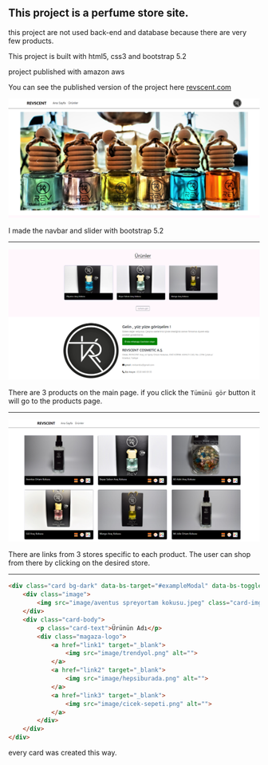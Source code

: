 ## This project is a perfume store site. 
this project are not used back-end and database because there are very few products. 

This project is built with html5, css3 and bootstrap 5.2

project published with amazon aws

You can see the published version of the project here [revscent.com](http://www.revscent.com/)

<img src="image/readme%20resim%201.png" alt="drawing" style="width:800px;"/>

I made the navbar and slider with bootstrap 5.2

**********


<img src="image/readme%20resim%202.png" alt="drawing" style="width:800px;"/>

There are 3 products on the main page. if you click the `Tümünü gör` button it will go to the products page.

***********

<img src="image/readme%20resim%203.png" alt="drawing" style="width:800px;"/>

There are links from 3 stores specific to each product. The user can shop from there by clicking on the desired store.

************

```html
<div class="card bg-dark" data-bs-target="#exampleModal" data-bs-toggle="modal">
    <div class="image">
        <img src="image/aventus spreyortam kokusu.jpeg" class="card-img-top" alt="...">
    </div>
    <div class="card-body">
        <p class="card-text">Ürünün Adı</p>
        <div class="magaza-logo">
            <a href="link1" target="_blank">
                <img src="image/trendyol.png" alt="">
            </a>
            <a href="link2" target="_blank">
                <img src="image/hepsiburada.png" alt="">
            </a>
            <a href="link3" target="_blank">
                <img src="image/cicek-sepeti.png" alt="">
            </a>
        </div>
    </div>
</div>
```
every card was created this way.

